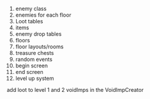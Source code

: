1) enemy class
2) enemies for each floor
3) Loot tables
4) items
5) enemy drop tables
6) floors
7) floor layouts/rooms
8) treasure chests
9) random events
10) begin screen
11) end screen
12) level up system


add loot to level 1 and 2 voidImps in the VoidImpCreator